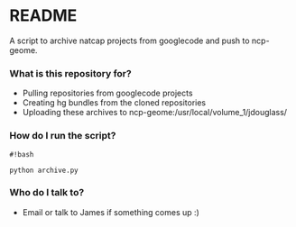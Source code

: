 # README #

A script to archive natcap projects from googlecode and push to ncp-geome.

### What is this repository for? ###

* Pulling repositories from googlecode projects
* Creating hg bundles from the cloned repositories
* Uploading these archives to ncp-geome:/usr/local/volume_1/jdouglass/

### How do I run the script? ###


```
#!bash

python archive.py
```


### Who do I talk to? ###

* Email or talk to James if something comes up :)